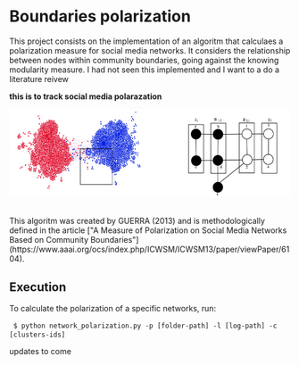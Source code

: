 # Boundaries polarization

This project consists on the implementation of an algoritm that calculaes a polarization measure for social media networks. It considers the relationship between nodes within community boundaries, going against the knowing modularity measure.
I had not seen this implemented and I want to a do a literature reivew 


<b> this is to track social media polarazation </b>

![logo](pictures/logo.png)

</br>
This algoritm was created by GUERRA (2013) and is methodologically defined in the article ["A Measure of Polarization on Social Media Networks Based on Community Boundaries"](https://www.aaai.org/ocs/index.php/ICWSM/ICWSM13/paper/viewPaper/6104).

## Execution

To calculate the polarization of a specific networks, run:
```
 $ python network_polarization.py -p [folder-path] -l [log-path] -c [clusters-ids]
```


updates to come


